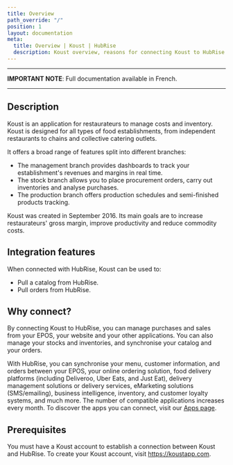 ```yaml
---
title: Overview
path_override: "/"
position: 1
layout: documentation
meta:
  title: Overview | Koust | HubRise
  description: Koust overview, reasons for connecting Koust to HubRise and summary of integrated features. Synchronise data between your EPOS, Koust and your other apps.
---
```


---

**IMPORTANT NOTE**: Full documentation available <Link href="/fr/apps/koust">in French</Link>.

---

## Description

Koust is an application for restaurateurs to manage costs and inventory. Koust is designed for all types of food establishments, from independent restaurants to chains and collective catering outlets.

It offers a broad range of features split into different branches:

- The management branch provides dashboards to track your establishment's revenues and margins in real time.
- The stock branch allows you to place procurement orders, carry out inventories and analyse purchases.
- The production branch offers production schedules and semi-finished products tracking.

Koust was created in September 2016. Its main goals are to increase restaurateurs' gross margin, improve productivity and reduce commodity costs.

## Integration features

When connected with HubRise, Koust can be used to:

- Pull a catalog from HubRise.
- Pull orders from HubRise.

## Why connect?

By connecting Koust to HubRise, you can manage purchases and sales from your EPOS, your website and your other applications. You can also manage your stocks and inventories, and synchronise your catalog and your orders.

With HubRise, you can synchronise your menu, customer information, and orders between your EPOS, your online ordering solution, food delivery platforms (including Deliveroo, Uber Eats, and Just Eat), delivery management solutions or delivery services, eMarketing solutions (SMS/emailing), business intelligence, inventory, and customer loyalty systems, and much more. The number of compatible applications increases every month. To discover the apps you can connect, visit our [Apps page](/apps).

## Prerequisites

You must have a Koust account to establish a connection between Koust and HubRise. To create your Koust account, visit https://koustapp.com.
